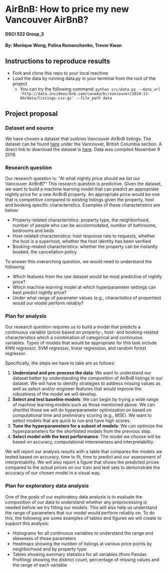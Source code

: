 # AirBnB: How to price my new Vancouver AirBnB? 
#### DSCI 522 Group_3
#### By: Monique Wong, Polina Romanchenko, Trevor Kwan

## Instructions to reproduce results
- Fork and clone this repo to your local machine
- Load the data by running data.py in your terminal from the root of the project
  - You can try the following command: 
  `python src/data.py --data_url 'http://data.insideairbnb.com/canada/bc/vancouver/2019-11-09/data/listings.csv.gz' --file_path data`

## Project proposal
### Dataset and source
We have chosen a dataset that outlines Vancouver AirBnB listings. The dataset can be found [here](http://insideairbnb.com/get-the-data.html) under the Vancouver, British Columbia section. A direct link to download the dataset is [here](http://data.insideairbnb.com/canada/bc/vancouver/2019-11-09/data/listings.csv.gz). Data was compiled November 9 2019. 

### Research question
Our research question is: "At what nightly price should we list our Vancouver AirBnB?" This research question is predictive. Given the dataset, we want to build a machine learning model that can predict an appropriate nightly price for a new AirBnB property. An appropriate price would be one that is competitive compared to existing listings given the property, host and booking specific characteristics. Examples of these characteristics are below:

- Property-related characteristics: property type, the neighborhood, number of people who can be accommodated, number of bathrooms, bedrooms and beds
- Host-related characteristics: host response rate to requests, whether the host is a superhost, whether the host identity has been verified
- Booking-related characteristics: whether the property can be instantly booked, the cancellation policy

To answer this overarching question, we would need to understand the following:
- Which features from the raw dataset would be most predictive of nightly price?
- Which machine learning model at which hyperparameter settings can best predict nightly price?
- Under what range of parameter values (e.g., charactistics of properties) would our model perform reliably?

### Plan for analysis
Our research question requires us to build a model that predicts a continuous variable (price) based on property-, host- and booking-related characteristics which a combination of categorical and continuous variables. Types of models that would be appropriate for this task include KNN regressor, SVM regressor, linear regression, and random forest regressor.

Specifically, the steps we have to take are as follows:
1. **Understand and pre-process the data**: We want to understand our dataset better by understanding the composition of AirBnB listings in our dataset. We will have to identify strategies to address missing values as well as select and/or engineer features that would improve the robustness of the model we will develop. 
2. **Select and test baseline models**: We can begin by trying a wide range of machine learning models such as those mentioned above. We can shortlist those we will do hyperparameter optimization on based on computational time and preliminary scoring (e.g., MSE). We want to select models that are quick to run and have high scores. 
3. **Tune the hyperparameters for a subset of models**: We can optimize the hyperparameters for the shortlisted models from the previous step. 
4. **Select model with the best performance**: The model we choose will be based on accuracy, computational intensiveness and interpretability. 

We will report our analysis results with a table that compares the models we tested based on accuracy, time to fit, time to predict and our assessment of interpretability. We will also report a figure that shows the predicted prices compared to the actual prices on our train and test sets to demonstrate the accuracy of our chosen model in a visual way. 

### Plan for exploratory data analysis
One of the goals of our exploratory data analysis is to evaluate the composition of our data to understand whether any preprocessing is needed before we try fitting our models. This will also help us understand the range of parameters that our model would perform reliably on. To do this, the following are some examples of tables and figures we will create to support this analysis:
- Histograms for all continuous variables to understand the range and skewness of those parameters
- Heatmaps showing the number of listings at various price points by neighborhood and by property type
- Tables showing summary statistics for all variables (from Pandas Profiling) showing the distinct count, percentage of missing values and the range of each variable